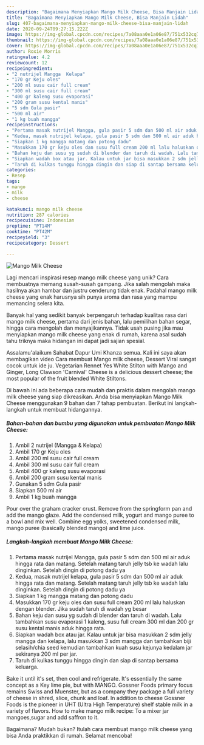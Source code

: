 ```yaml
---
description: "Bagaimana Menyiapkan Mango Milk Cheese, Bisa Manjain Lidah"
title: "Bagaimana Menyiapkan Mango Milk Cheese, Bisa Manjain Lidah"
slug: 407-bagaimana-menyiapkan-mango-milk-cheese-bisa-manjain-lidah
date: 2020-09-24T09:27:15.222Z
image: https://img-global.cpcdn.com/recipes/7a08aaa0e1a06e87/751x532cq70/mango-milk-cheese-foto-resep-utama.jpg
thumbnail: https://img-global.cpcdn.com/recipes/7a08aaa0e1a06e87/751x532cq70/mango-milk-cheese-foto-resep-utama.jpg
cover: https://img-global.cpcdn.com/recipes/7a08aaa0e1a06e87/751x532cq70/mango-milk-cheese-foto-resep-utama.jpg
author: Roxie Morris
ratingvalue: 4.2
reviewcount: 12
recipeingredient:
- "2 nutrijel Mangga  Kelapa"
- "170 gr Keju oles"
- "200 ml susu cair full cream"
- "300 ml susu cair full cream"
- "400 gr kaleng susu evaporasi"
- "200 gram susu kental manis"
- "5 sdm Gula pasir"
- "500 ml air"
- "1 kg buah mangga"
recipeinstructions:
- "Pertama masak nutrijel Mangga, gula pasir 5 sdm dan 500 ml air aduk hingga rata dan matang. Setelah matang taruh jelly tsb ke wadah lalu dinginkan. Setelah dingin di potong dadu ya"
- "Kedua, masak nutrijel kelapa, gula pasir 5 sdm dan 500 ml air aduk hingga rata dan matang. Setelah matang taruh jelly tsb ke wadah lalu dinginkan. Setelah dingin di potong dadu ya"
- "Siapkan 1 kg mangga matang dan potong dadu"
- "Masukkan 170 gr keju oles dan susu full cream 200 ml lalu haluskan dengan blender. Jika sudah taruh di wadah yg besar"
- "Bahan keju dan susu yg sudah di blender dan taruh di wadah. Lalu tambahkan susu evaporasi 1 kaleng, susu full cream 300 ml dan 200 gr susu kental manis aduk hingga rata."
- "Siapkan wadah box atau jar. Kalau untuk jar bisa masukkan 2 sdm jelly mangga dan kelapa, lalu masukkan 3 sdm mangga dan tambahkan biji selasih/chia seed kemudian tambahkan kuah susu kejunya kedalam jar sekiranya 200 ml per jar."
- "Taruh di kulkas tunggu hingga dingin dan siap di santap bersama keluarga."
categories:
- Resep
tags:
- mango
- milk
- cheese

katakunci: mango milk cheese 
nutrition: 287 calories
recipecuisine: Indonesian
preptime: "PT14M"
cooktime: "PT42M"
recipeyield: "3"
recipecategory: Dessert

---
```



![Mango Milk Cheese](https://img-global.cpcdn.com/recipes/7a08aaa0e1a06e87/751x532cq70/mango-milk-cheese-foto-resep-utama.jpg)

Lagi mencari inspirasi resep mango milk cheese yang unik? Cara membuatnya memang susah-susah gampang. Jika salah mengolah maka hasilnya akan hambar dan justru cenderung tidak enak. Padahal mango milk cheese yang enak harusnya sih punya aroma dan rasa yang mampu memancing selera kita.

Banyak hal yang sedikit banyak berpengaruh terhadap kualitas rasa dari mango milk cheese, pertama dari jenis bahan, lalu pemilihan bahan segar, hingga cara mengolah dan menyajikannya. Tidak usah pusing jika mau menyiapkan mango milk cheese yang enak di rumah, karena asal sudah tahu triknya maka hidangan ini dapat jadi sajian spesial.

Assalamu&#39;alaikum Sahabat Dapur Umi Khanza semua. Kali ini saya akan membagikan video Cara membuat Mango milk cheese, Dessert Viral sangat cocok untuk ide ju. Vegetarian Rennet Yes White Stilton with Mango and Ginger, Long Clawson &#39;Carnival&#39; Cheese is a delicious dessert cheese; the most popular of the fruit blended White Stiltons.


Di bawah ini ada beberapa cara mudah dan praktis dalam mengolah mango milk cheese yang siap dikreasikan. Anda bisa menyiapkan Mango Milk Cheese menggunakan 9 bahan dan 7 tahap pembuatan. Berikut ini langkah-langkah untuk membuat hidangannya.

<!--inarticleads1-->

##### Bahan-bahan dan bumbu yang digunakan untuk pembuatan Mango Milk Cheese:

1. Ambil 2 nutrijel (Mangga &amp; Kelapa)
1. Ambil 170 gr Keju oles
1. Ambil 200 ml susu cair full cream
1. Ambil 300 ml susu cair full cream
1. Ambil 400 gr kaleng susu evaporasi
1. Ambil 200 gram susu kental manis
1. Gunakan 5 sdm Gula pasir
1. Siapkan 500 ml air
1. Ambil 1 kg buah mangga


Pour over the graham cracker crust. Remove from the springform pan and add the mango glaze. Add the condensed milk, yogurt and mango puree to a bowl and mix well. Combine egg yolks, sweetened condensed milk, mango puree (basically blended mango) and lime juice. 

<!--inarticleads2-->

##### Langkah-langkah membuat Mango Milk Cheese:

1. Pertama masak nutrijel Mangga, gula pasir 5 sdm dan 500 ml air aduk hingga rata dan matang. Setelah matang taruh jelly tsb ke wadah lalu dinginkan. Setelah dingin di potong dadu ya
1. Kedua, masak nutrijel kelapa, gula pasir 5 sdm dan 500 ml air aduk hingga rata dan matang. Setelah matang taruh jelly tsb ke wadah lalu dinginkan. Setelah dingin di potong dadu ya
1. Siapkan 1 kg mangga matang dan potong dadu
1. Masukkan 170 gr keju oles dan susu full cream 200 ml lalu haluskan dengan blender. Jika sudah taruh di wadah yg besar
1. Bahan keju dan susu yg sudah di blender dan taruh di wadah. Lalu tambahkan susu evaporasi 1 kaleng, susu full cream 300 ml dan 200 gr susu kental manis aduk hingga rata.
1. Siapkan wadah box atau jar. Kalau untuk jar bisa masukkan 2 sdm jelly mangga dan kelapa, lalu masukkan 3 sdm mangga dan tambahkan biji selasih/chia seed kemudian tambahkan kuah susu kejunya kedalam jar sekiranya 200 ml per jar.
1. Taruh di kulkas tunggu hingga dingin dan siap di santap bersama keluarga.


Bake it until it&#39;s set, then cool and refrigerate. It&#39;s essentially the same concept as a Key lime pie, but with MANGO. Gossner Foods primary focus remains Swiss and Muenster, but as a company they package a full variety of cheese in shred, slice, chunk and loaf. In addition to cheese Gossner Foods is the pioneer in UHT (Ultra High Temperature) shelf stable milk in a variety of flavors. How to make mango milk recipe: To a mixer jar mangoes,sugar and add saffron to it. 

Bagaimana? Mudah bukan? Itulah cara membuat mango milk cheese yang bisa Anda praktikkan di rumah. Selamat mencoba!
